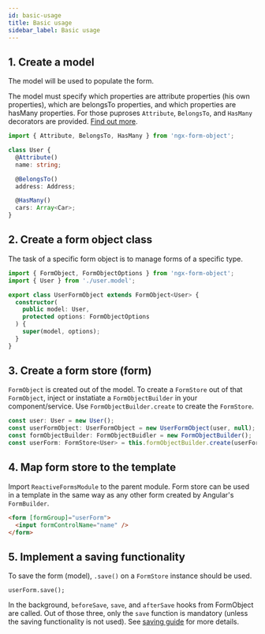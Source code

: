 ```yaml
---
id: basic-usage
title: Basic usage
sidebar_label: Basic usage
---
```


## 1. Create a model

The model will be used to populate the form.

The model must specify which properties are attribute properties (his own properties), which are belongsTo properties, and which properties are hasMany properties. For those puproses `Attribute`, `BelongsTo`, and `HasMany` decorators are provided. [Find out more](../guides/defining-relationship-form-fields).

```ts title="user.model.ts"
import { Attribute, BelongsTo, HasMany } from 'ngx-form-object';

class User {
  @Attribute()
  name: string;

  @BelongsTo()
  address: Address;

  @HasMany()
  cars: Array<Car>;
}
```

## 2. Create a form object class

The task of a specific form object is to manage forms of a specific type.

```ts title="user.form-object.ts"
import { FormObject, FormObjectOptions } from 'ngx-form-object';
import { User } from './user.model';

export class UserFormObject extends FormObject<User> {
  constructor(
    public model: User,
    protected options: FormObjectOptions
  ) {
    super(model, options);
  }
}
```

## 3. Create a form store (form)
`FormObject` is created out of the model. To create a `FormStore` out of that `FormObject`, inject or instatiate a `FormObjectBuilder` in your component/service.
Use `FormObjectBuilder.create` to create the `FormStore`.

```ts
const user: User = new User();
const userFormObject: UserFormObject = new UserFormObject(user, null);
const formObjectBuilder: FormObjectBuidler = new FormObjectBuilder();
const userForm: FormStore<User> = this.formObjectBuilder.create(userFormObject);
```

## 4. Map form store to the template
Import `ReactiveFormsModule` to the parent module.
Form store can be used in a template in the same way as any other form created by Angular's `FormBuilder`.

```html
<form [formGroup]="userForm">
  <input formControlName="name" />
</form>
```

## 5. Implement a saving functionality

To save the form (model), `.save()` on a `FormStore` instance should be used.
```
userForm.save();
```

In the background, `beforeSave`, `save`, and `afterSave` hooks from FormObject are called. Out of those three, only the `save` function is mandatory (unless the saving functionality is not used). See [saving guide](../guides/saving-forms.md) for more details.

